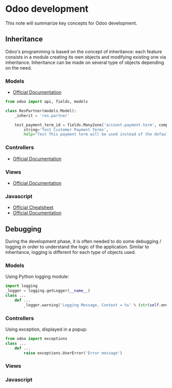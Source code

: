 # Odoo development
This note will summarize key concepts for Odoo development.

## Inheritance
Odoo's programming is based on the concept of inheritance: each feature consists in a module creating its own objects and modifying existing one via inheritance. Inheritance can be made on several type of objects depending on the need.

### Models
- [Official Documentation](https://www.odoo.com/documentation/13.0/reference/orm.html#inheritance-and-extension)
```python
from odoo import api, fields, models

class ResPartner(models.Model):
    _inherit = 'res.partner'

    test_payment_term_id = fields.Many2one('account.payment.term', company_dependent=False, 
        string='Test Customer Payment Terms',
        help="Test This payment term will be used instead of the default one for sales orders and customer invoices")
```

### Controllers
- [Official Documentation](https://www.odoo.com/documentation/13.0/reference/http.html#controllers)

### Views
- [Official Documentation](https://www.odoo.com/documentation/13.0/reference/views.html#inheritance)

### Javascript
- [Official Cheatsheet](https://www.odoo.com/documentation/13.0/reference/javascript_cheatsheet.html#modifying-an-existing-field-widget)
- [Official Documentation](https://www.odoo.com/documentation/13.0/reference/javascript_reference.html#inheritance)

## Debugging
During the development phase, it is often needed to do some debugging / logging in order to understand the logic of the application. Similar to inheritance, logging is different for each type of objects used.

### Models
Using Python logging module:
```python
import logging
_logger = logging.getLogger(__name__)
class ...
    def ...
        _logger.warning('Logging Message, Context = %s' % (str(self.env.context)))
```

### Controllers
Using exception, displayed in a popup:
```python
from odoo import exceptions
class ...
    def ...
        raise exceptions.UserError('Error message')
```

### Views

### Javascript
